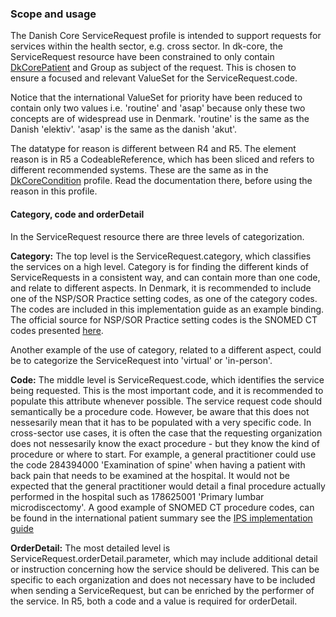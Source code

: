 ### Scope and usage

The Danish Core ServiceRequest profile is intended to support requests for services within the health sector, e.g. cross sector. In dk-core, the ServiceRequest resource have been constrained to only contain [DkCorePatient](StructureDefinition-dk-core-patient.html) and Group as subject of the request. This is chosen to ensure a focused and relevant ValueSet for the ServiceRequest.code.

Notice that the international ValueSet for priority have been reduced to contain only two values i.e. 'routine' and 'asap' because only these two concepts are of widespread use in Denmark. 'routine' is the same as the Danish 'elektiv'. 'asap' is the same as the danish 'akut'.

The datatype for reason is different between R4 and R5. The element reason is in R5 a CodeableReference, which has been sliced and refers to different recommended systems. These are the same as in the [DkCoreCondition](./StructureDefinition-dk-core-condition.html) profile. Read the documentation there, before using the reason in this profile.

#### Category, code and orderDetail

In the ServiceRequest resource there are three levels of categorization. 

**Category:**
The top level is the ServiceRequest.category, which classifies the services on a high level. Category is for finding the different kinds of ServiceRequests in a consistent way, and can contain more than one code, and relate to different aspects. In Denmark, it is recommended to include one of the NSP/SOR Practice setting codes, as one of the category codes. The codes are included in this implementation guide as an example binding. The official source for NSP/SOR Practice setting codes is the SNOMED CT codes presented [here](https://svn.medcom.dk/svn/releases/Standarder/IHE/OID/DK-IHE_Metadata-Common_Code_systems-Value_sets.xlsx).

Another example of the use of category, related to a different aspect, could be to categorize the ServiceRequest into 'virtual' or 'in-person'.

**Code:** 
The middle level is ServiceRequest.code, which identifies the service being requested. This is the most important code, and it is recommended to populate this attribute whenever possible. The service request code should semantically be a procedure code. However, be aware that this does not nessesarily mean that it has to be populated with a very specific code. In cross-sector use cases, it is often the case that the requesting organization does not nessesarily know the exact procedure - but they know the kind of procedure or where to start. For example, a general practitioner could use the code 284394000 'Examination of spine' when having a patient with back pain that needs to be examined at the hospital. It would not be expected that the general practitioner would detail a final procedure actually performed in the hospital such as 178625001 'Primary lumbar microdiscectomy'. A good example of SNOMED CT procedure codes, can be found in the international patient summary see the [IPS implementation guide](https://build.fhir.org/ig/HL7/fhir-ips/ValueSet-procedures-uv-ips.html)

**OrderDetail:**
The most detailed level is ServiceRequest.orderDetail.parameter, which may include additional detail or instruction concerning how the service should be delivered. This can be specific to each organization and does not necessary have to be included when sending a ServiceRequest, but can be enriched by the performer of the service. In R5, both a code and a value is required for orderDetail.

